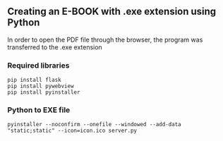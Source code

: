 ## Creating an E-BOOK with .exe extension using Python
In order to open the PDF file through the browser, the program was transferred to the .exe extension

### Required libraries
```shell
pip install flask
pip install pywebview
pip install pyinstaller
```

### Python to EXE file
```shell
pyinstaller --noconfirm --onefile --windowed --add-data "static;static" --icon=icon.ico server.py
```